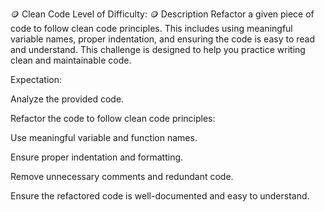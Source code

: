 🪙 Clean Code
Level of Difficulty: 🪙
Description
Refactor a given piece of code to follow clean code principles. This includes using meaningful variable names, proper indentation, and ensuring the code is easy to read and understand. This challenge is designed to help you practice writing clean and maintainable code.

Expectation:

Analyze the provided code.

Refactor the code to follow clean code principles:

Use meaningful variable and function names.

Ensure proper indentation and formatting.

Remove unnecessary comments and redundant code.

Ensure the refactored code is well-documented and easy to understand.